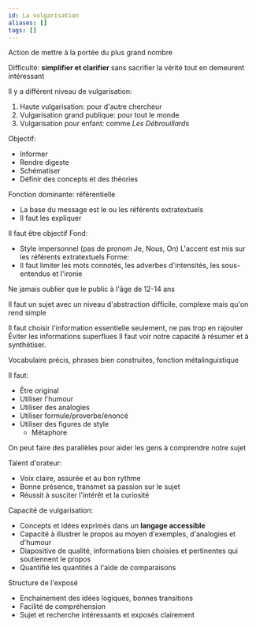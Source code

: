 ```yaml
---
id: La vulgarisation
aliases: []
tags: []
---
```


Action de mettre à la portée du plus grand nombre

Difficulté: **simplifier et clarifier** sans sacrifier la vérité tout en demeurent intéressant

Il y a différent niveau de vulgarisation:
1. Haute vulgarisation: pour d'autre chercheur
2. Vulgarisation grand publique: pour tout le monde
3. Vulgarisation pour enfant: comme *Les Débrouillards*

Objectif:
* Informer
* Rendre digeste
* Schématiser
* Définir des concepts et des théories

Fonction dominante: référentielle
* La base du message est le ou les référents extratextuels
* Il faut les expliquer

Il faut être objectif
Fond:
* Style impersonnel (pas de pronom Je, Nous, On) L'accent est mis sur les référents extratextuels
Forme:
* Il faut limiter les mots connotés, les adverbes d'intensités, les sous-entendus et l'ironie

Ne jamais oublier que le public à l'âge de 12-14 ans

Il faut un sujet avec un niveau d'abstraction difficile, complexe mais qu'on rend simple

Il faut choisir l'information essentielle seulement, ne pas trop en rajouter
Éviter les informations superflues
Il faut voir notre capacité à résumer et à synthétiser.

Vocabulaire précis, phrases bien construites, fonction métalinguistique

Il faut:
* Être original
* Utiliser l'humour
* Utiliser des analogies
* Utiliser formule/proverbe/énoncé
* Utiliser des figures de style
	* Métaphore

On peut faire des parallèles pour aider les gens à comprendre notre sujet

Talent d'orateur:
* Voix claire, assurée et au bon rythme
* Bonne présence, transmet sa passion sur le sujet
* Réussit à susciter l'intérêt et la curiosité

Capacité de vulgarisation:
* Concepts et idées exprimés dans un **langage accessible**
* Capacité à illustrer le propos au moyen d'exemples, d'analogies et d'humour
* Diapositive de qualité, informations bien choisies et pertinentes qui soutiennent le propos
* Quantifié les quantités à l'aide de comparaisons

Structure de l'exposé
* Enchainement des idées logiques, bonnes transitions
* Facilité de compréhension
* Sujet et recherche intéressants et exposés clairement





